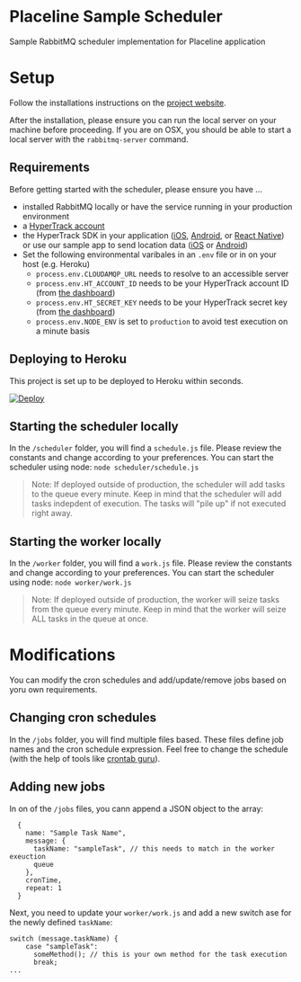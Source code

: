 # Placeline Sample Scheduler

Sample RabbitMQ scheduler implementation for Placeline application

# Setup

Follow the installations instructions on the [project website](https://www.rabbitmq.com/download.html).

After the installation, please ensure you can run the local server on your machine before proceeding.
If you are on OSX, you should be able to start a local server with the `rabbitmq-server` command.

## Requirements

Before getting started with the scheduler, please ensure you have ...

- installed RabbitMQ locally or have the service running in your production environment
- a [HyperTrack account](https://dashboard.hypertrack.com/signup)
- the HyperTrack SDK in your application ([iOS](https://github.com/hypertrack/quickstart-ios), [Android](https://github.com/hypertrack/quickstart-android), or [React Native](https://github.com/hypertrack/quickstart-react-native)) or use our sample app to send location data ([iOS](https://github.com/hypertrack/live-app-ios) or [Android](https://github.com/hypertrack/live-app-android))
- Set the following environmental varibales in an `.env` file or in on your host (e.g. Heroku)
  - `process.env.CLOUDAMQP_URL` needs to resolve to an accessible server
  - `process.env.HT_ACCOUNT_ID` needs to be your HyperTrack account ID (from [the dashboard](https://dashboard.hypertrack.com/setup))
  - `process.env.HT_SECRET_KEY` needs to be your HyperTrack secret key (from [the dashboard](https://dashboard.hypertrack.com/setup))
  - `process.env.NODE_ENV` is set to `production` to avoid test execution on a minute basis

## Deploying to Heroku

This project is set up to be deployed to Heroku within seconds.

[![Deploy](https://www.herokucdn.com/deploy/button.svg)](https://heroku.com/deploy?template=https://github.com/hypertrack/sample-scheduler-rabbitmq)

## Starting the scheduler locally

In the `/scheduler` folder, you will find a `schedule.js` file. Please review the constants and change according to your preferences. You can start the scheduler using node:
`node scheduler/schedule.js`

> Note: If deployed outside of production, the scheduler will add tasks to the queue every minute. Keep in mind that the scheduler will add tasks indepdent of execution. The tasks will "pile up" if not executed right away.

## Starting the worker locally

In the `/worker` folder, you will find a `work.js` file. Please review the constants and change according to your preferences. You can start the scheduler using node:
`node worker/work.js`

> Note: If deployed outside of production, the worker will seize tasks from the queue every minute. Keep in mind that the worker will seize ALL tasks in the queue at once.

# Modifications

You can modify the cron schedules and add/update/remove jobs based on yoru own requirements.

## Changing cron schedules

In the `/jobs` folder, you will find multiple files based. These files define job names and the cron schedule expression. Feel free to change the schedule (with the help of tools like [crontab guru](https://crontab.guru/)).

## Adding new jobs

In on of the `/jobs` files, you cann append a JSON object to the array:

```
  {
    name: "Sample Task Name",
    message: {
      taskName: "sampleTask", // this needs to match in the worker exeuction
      queue
    },
    cronTime,
    repeat: 1
  }
```

Next, you need to update your `worker/work.js` and add a new switch ase for the newly defined `taskName`:

```
switch (message.taskName) {
    case "sampleTask":
      someMethod(); // this is your own method for the task execution
      break;
...
```

